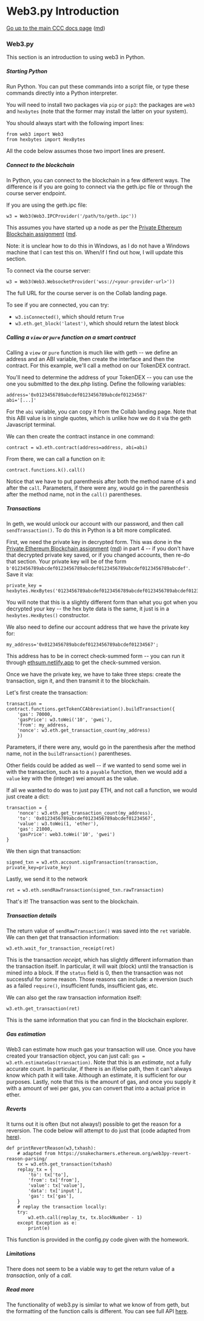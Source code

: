 Web3.py Introduction
====================

[Go up to the main CCC docs page](index.html) ([md](index.md))

### Web3.py

This section is an introduction to using web3 in Python.

##### Starting Python

Run Python.  You can put these commands into a script file, or type these commands directly into a Python interpreter.

You will need to install two packages via `pip` or `pip3`: the packages are `web3` and `hexbytes` (note that the former may install the latter on your system).

You should always start with the following import lines:

```
from web3 import Web3
from hexbytes import HexBytes
```

All the code below assumes those two import lines are present.

##### Connect to the blockchain

In Python, you can connect to the blockchain in a few different ways.  The difference is if you are going to connect via the geth.ipc file or through the course server endpoint.

If you are using the geth.ipc file:

```
w3 = Web3(Web3.IPCProvider('/path/to/geth.ipc'))
```

This assumes you have started up a node as per the [Private Ethereum Blockchain assignment](../ethprivate/index.html) ([md]((../ethprivate/index.md)).

Note: it is unclear how to do this in Windows, as I do not have a Windows machine that I can test this on.  When/if I find out how, I will update this section.

To connect via the course server:

```
w3 = Web3(Web3.WebsocketProvider('wss://<your-provider-url>'))
```

The full URL for the course server is on the Collab landing page.

To see if you are connected, you can try:

- `w3.isConnected()`, which should return `True`
- `w3.eth.get_block('latest')`, which should return the latest block

##### Calling a `view` or `pure` function on a smart contract

Calling a `view` or `pure` function is much like with geth -- we define an address and an ABI variable, then create the interface and then the contract.  For this example, we'll call a method on our TokenDEX contract.

You'll need to determine the address of your TokenDEX -- you can use the one you submitted to the dex.php listing.  Define the following variables:

```
address='0x0123456789abcdef0123456789abcdef01234567'
abi='[...]'
```

For the `abi` variable, you can copy it from the Collab landing page.  Note that this ABI value is in single quotes, which is unlike how we do it via the geth Javascript terminal.

We can then create the contract instance in one command:

```
contract = w3.eth.contract(address=address, abi=abi)
```

From there, we can call a function on it:

```
contract.functions.k().call()
```

Notice that we have to put parenthesis after both the method name of `k` and after the `call`.  Parameters, if there were any, would go in the parenthesis after the method name, not in the `call()` parentheses.

##### Transactions

In geth, we would unlock our account with our password, and then call `sendTransaction()`.  To do this in Python is a bit more complicated.

First, we need the private key in decrypted form.  This was done in the [Private Ethereum Blockchain assignment](ethprivate/index.html) ([md](ethprivate/index.md)) in part 4 -- if you don't have that decrypted private key saved, or if you changed accounts, then re-do that section.  Your private key will be of the form `b'0123456789abcdef0123456789abcdef0123456789abcdef0123456789abcdef'`.  Save it via:

```
private_key = hexbytes.HexBytes('0123456789abcdef0123456789abcdef0123456789abcdef0123456789abcdef')
```

You will note that this is a slightly different form than what you got when you decrypted your key -- the hex byte data is the same, it just is in a `hexbytes.HexBytes()` constructor.

We also need to define our account address that we have the private key for:

```
my_address='0x0123456789abcdef0123456789abcdef01234567';
```

This address has to be in correct check-summed form -- you can run it through [ethsum.netlify.app](https://ethsum.netlify.app/) to get the check-summed version.

Once we have the private key, we have to take three steps: create the transaction, sign it, and then transmit it to the blockchain.

Let's first create the transaction:

```
transaction = contract.functions.getTokenCCAbbreviation().buildTransaction({
    'gas': 70000,
    'gasPrice': w3.toWei('10', 'gwei'),
    'from': my_address,
    'nonce': w3.eth.get_transaction_count(my_address)
    })
```

Parameters, if there were any, would go in the parenthesis after the method name, not in the `buildTransaction()` parentheses.

Other fields could be added as well -- if we wanted to send some wei in with the transaction, such as to a `payable` function, then we would add a `value` key with the (integer) wei amount as the value.

If all we wanted to do was to just pay ETH, and not call a function, we would just create a dict:

```
transaction = {
    'nonce': w3.eth.get_transaction_count(my_address),
    'to': '0x0123456789abcdef0123456789abcdef01234567',
    'value': w3.toWei(1, 'ether'),
    'gas': 21000,
    'gasPrice': web3.toWei('10', 'gwei')
}
```

We then sign that transaction:

```
signed_txn = w3.eth.account.signTransaction(transaction, private_key=private_key)
```

Lastly, we send it to the network

```
ret = w3.eth.sendRawTransaction(signed_txn.rawTransaction)
```

That's it!  The transaction was sent to the blockchain.

##### Transaction details

The return value of `sendRawTransaction()` was saved into the `ret` variable.  We can then get that transaction information:

```
w3.eth.wait_for_transaction_receipt(ret)
```

This is the transaction *receipt*, which has slightly different information than the transaction itself.  In particular, it will wait (block) until the transaction is mined into a block.  If the `status` field is 0, then the transaction was not successful for some reason. Those reasons can include: a reversion (such as a failed `require()`, insufficient funds, insufficient gas, etc.

We can also get the raw transaction information itself:

```
w3.eth.get_transaction(ret)
```

This is the same information that you can find in the blockchain explorer.


##### Gas estimation

Web3 can estimate how much gas your transaction will use.  Once you have created your transaction object, you can just call: `gas = w3.eth.estimateGas(transaction)`.  Note that this is an *estimate*, not a fully accurate count.  In particular, if there is an if/else path, then it can't always know which path it will take.  Although an estimate, it is sufficient for our purposes.  Lastly, note that this is the amount of gas, and once you supply it with a amount of wei per gas, you can convert that into a actual price in ether.


##### Reverts

It turns out it is often (but not always!) possible to get the reason for a reversion.  The code below will attempt to do just that (code adapted from [here](https://snakecharmers.ethereum.org/web3py-revert-reason-parsing/)).


```
def printRevertReason(w3,txhash):
    # adapted from https://snakecharmers.ethereum.org/web3py-revert-reason-parsing/
    tx = w3.eth.get_transaction(txhash)
    replay_tx = {
        'to': tx['to'],
        'from': tx['from'],
        'value': tx['value'],
        'data': tx['input'],
        'gas': tx['gas'],
    }
    # replay the transaction locally:
    try:
        w3.eth.call(replay_tx, tx.blockNumber - 1)
    except Exception as e: 
        print(e)
```

This function is provided in the config.py code given with the homework.


##### Limitations

There does not seem to be a viable way to get the return value of a *transaction*, only of a *call*.


##### Read more

The functionality of web3.py is similar to what we know of from geth, but the formatting of the function calls is different.  You can see full API [here](https://web3py.readthedocs.io/en/latest/index.html).

